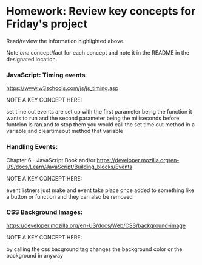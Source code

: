 # Homework: Review key concepts for Friday's project

Read/review the information highlighted above.

Note *one* concept/fact for each concept and note it in the README in the designated location.

### JavaScript: Timing events
https://www.w3schools.com/js/js_timing.asp

NOTE A KEY CONCEPT HERE:

set time out events are set up with the first parameter being the function it wants to run and the second parameter being the miliseconds before funtcion is ran.and to stop them you would call the set time out method in a variable and cleartimeout method that variable 


### Handling Events: 
Chapter 6 - JavaScript Book and/or https://developer.mozilla.org/en-US/docs/Learn/JavaScript/Building_blocks/Events

NOTE A KEY CONCEPT HERE:

event listners just make and event take place once added to something like a button or function and they can also be removed 


### CSS Background Images: 
https://developer.mozilla.org/en-US/docs/Web/CSS/background-image

NOTE A KEY CONCEPT HERE:

by calling the css bacground  tag changes the background color or the background in anyway  
